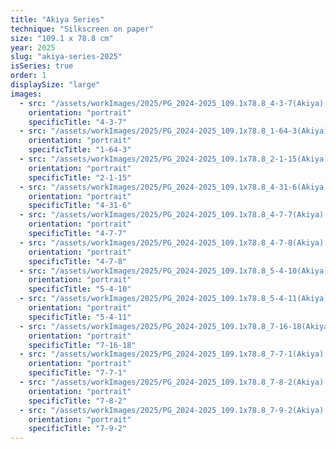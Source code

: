 ```yaml
---
title: "Akiya Series"
technique: "Silkscreen on paper"
size: "109.1 x 78.8 cm"
year: 2025
slug: "akiya-series-2025"
isSeries: true
order: 1
displaySize: "large"
images:
  - src: "/assets/workImages/2025/PG_2024-2025_109.1x78.8_4-3-7(Akiya).jpg"
    orientation: "portrait"
    specificTitle: "4-3-7"
  - src: "/assets/workImages/2025/PG_2024-2025_109.1x78.8_1-64-3(Akiya).jpg"
    orientation: "portrait"
    specificTitle: "1-64-3"
  - src: "/assets/workImages/2025/PG_2024-2025_109.1x78.8_2-1-15(Akiya).jpg"
    orientation: "portrait"
    specificTitle: "2-1-15"
  - src: "/assets/workImages/2025/PG_2024-2025_109.1x78.8_4-31-6(Akiya).jpg"
    orientation: "portrait"
    specificTitle: "4-31-6"
  - src: "/assets/workImages/2025/PG_2024-2025_109.1x78.8_4-7-7(Akiya).jpg"
    orientation: "portrait"
    specificTitle: "4-7-7"
  - src: "/assets/workImages/2025/PG_2024-2025_109.1x78.8_4-7-8(Akiya).jpg"
    orientation: "portrait"
    specificTitle: "4-7-8"
  - src: "/assets/workImages/2025/PG_2024-2025_109.1x78.8_5-4-10(Akiya).jpg"
    orientation: "portrait"
    specificTitle: "5-4-10"
  - src: "/assets/workImages/2025/PG_2024-2025_109.1x78.8_5-4-11(Akiya).jpg"
    orientation: "portrait"
    specificTitle: "5-4-11"
  - src: "/assets/workImages/2025/PG_2024-2025_109.1x78.8_7-16-18(Akiya).jpg"
    orientation: "portrait"
    specificTitle: "7-16-18"
  - src: "/assets/workImages/2025/PG_2024-2025_109.1x78.8_7-7-1(Akiya).jpg"
    orientation: "portrait"
    specificTitle: "7-7-1"
  - src: "/assets/workImages/2025/PG_2024-2025_109.1x78.8_7-8-2(Akiya).jpg"
    orientation: "portrait"
    specificTitle: "7-8-2"
  - src: "/assets/workImages/2025/PG_2024-2025_109.1x78.8_7-9-2(Akiya).jpg"
    orientation: "portrait"
    specificTitle: "7-9-2"
---
```

